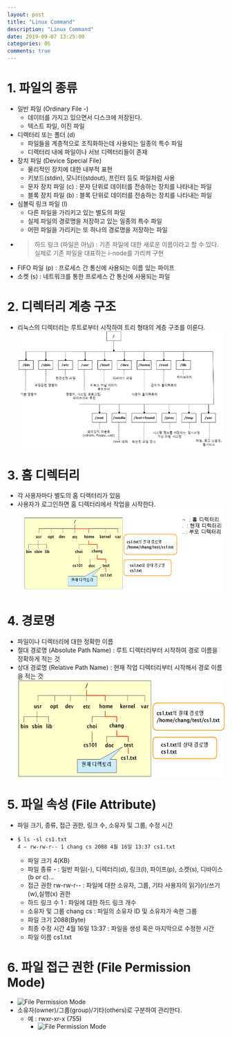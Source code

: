 ```yaml
---
layout: post
title: "Linux Command"
description: "Linux Command"
date: 2019-09-07 13:25:00
categories: OS
comments: true
---
```


# 1. 파일의 종류
- 일반 파일 (Ordinary File -)
  - 데이터를 가지고 있으면서 디스크에 저장된다.
  - 텍스트 파일, 이진 파일
- 디렉터리 또는 폴더 (d)
  - 파일들을 계층적으로 조직화하는데 사용되는 일종의 특수 파일
  - 디렉터리 내에 파일이나 서브 디렉터리들이 존재
- 장치 파일 (Device Special File)
  - 물리적인 장치에 대한 내부적 표현
  - 키보드(stdin), 모니터(stdout), 프린터 등도 파일처럼 사용
  - 문자 장치 파일 (c) : 문자 단위로 데이터를 전송하는 장치를 나타내는 파일
  - 블록 장치 파일 (b) : 블록 단위로 데이터를 전송하는 장치를 나타내는 파일
- 심볼릭 링크 파일 (l)
  - 다른 파일을 가리키고 있는 별도의 파일
  - 실제 파일의 경로명을 저장하고 있는 일종의 특수 파일
  - 어떤 파일을 가리키는 또 하나의 경로명을 저장하는 파일
- > 하드 링크 (파일은 아님) : 기존 파일에 대한 새로운 이름이라고 할 수 있다. 실제로 기존 파일을 대표하는 i-node를 가리켜 구현
- FIFO 파일 (p) : 프로세스 간 통신에 사용되는 이름 있는 파이프
- 소켓 (s) : 네트워크를 통한 프로세스 간 통신에 사용되는 파일

# 2. 디렉터리 계층 구조
- 리눅스의 디렉터리는 루트로부터 시작하여 트리 형태의 계층 구조를 이룬다.
![Directory Hierarchy Structure](../../assets/OS/21.PNG)

# 3. 홈 디렉터리
- 각 사용자마다 별도의 홈 디렉터리가 있음
- 사용자가 로그인하면 홈 디렉터리에서 작업을 시작한다.
![Home Directory](../../assets/OS/22.PNG)

# 4. 경로명
- 파일이나 디렉터리에 대한 정확한 이름
- 절대 경로명 (Absolute Path Name) : 루트 디렉터리부터 시작하여 경로 이름을 정확하게 적는 것
- 상대 경로명 (Relative Path Name) : 현재 작업 디렉터리부터 시작해서 경로 이름을 적는 것
![Path Name](../../assets/OS/23.PNG)

# 5. 파일 속성 (File Attribute)
- 파일 크기, 종류, 접근 권한, 링크 수, 소유자 및 그룹, 수정 시간
- ```
  $ ls -sl cs1.txt
  4 – rw-rw-r-- 1 chang cs 2088 4월 16일 13:37 cs1.txt
  ```
  - 파일 크기 4(KB)
  - 파일 종류 - : 일반 파일(-), 디렉터리(d), 링크(l), 파이프(p), 소켓(s), 디바이스(b or c)...
  - 접근 권한 rw-rw-r-- : 파일에 대한 소유자, 그룹, 기타 사용자의 읽기(r)/쓰기(w),실행(x) 권한
  - 하드 링크 수 1 : 파일에 대한 하드 링크 개수
  - 소유자 및 그룹 chang cs : 파일의 소유자 ID 및 소유자가 속한 그룹
  - 파일 크기 2088(Byte)
  - 최종 수정 시간 4월 16일 13:37 : 파일을 생성 혹은 마지막으로 수정한 시간
  - 파일 이름 cs1.txt

# 6. 파일 접근 권한 (File Permission Mode)
- ![File Permission Mode](../../assets/OS/24.PNG)
- 소유자(owner)/그룹(group)/기타(others)로 구분하여 관리한다.
  - 예 : rwxr-xr-x (755)
    - ![File Permission Mode](../../assets/OS/25.PNG)
